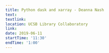 ```yaml
---
title: Python dask and xarray - Deanna Nash
text: 
textlink: 
location: UCSB Library Collaboratory
link: 
date: 2019-06-11
startTime: '11:30'
endTime: '1:00'
---
```

